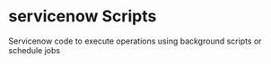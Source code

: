 # servicenow Scripts
Servicenow code to execute operations using background scripts or schedule jobs
